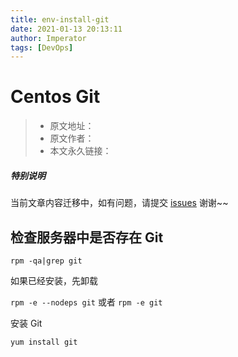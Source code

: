 ```yaml
---
title: env-install-git
date: 2021-01-13 20:13:11
author: Imperator
tags: [DevOps]
---
```


# Centos Git

> * 原文地址：[]()
> * 原文作者：[]()
> * 本文永久链接：[]()

##### **特别说明**

当前文章内容迁移中，如有问题，请提交 [issues](https://github.com/Starrier/starrier.github.io/issues) 谢谢~~

## 检查服务器中是否存在 Git

`rpm -qa|grep git`

如果已经安装，先卸载

`rpm -e --nodeps git` 或者 `rpm -e git`

安装 Git

`yum install git`
